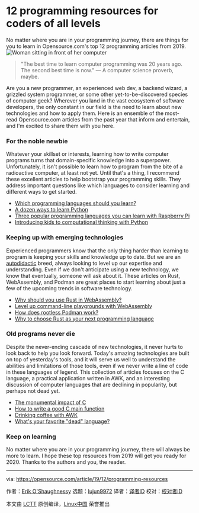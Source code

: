 [#]: collector: (lujun9972)
[#]: translator: ( )
[#]: reviewer: ( )
[#]: publisher: ( )
[#]: url: ( )
[#]: subject: (12 programming resources for coders of all levels)
[#]: via: (https://opensource.com/article/19/12/programming-resources)
[#]: author: (Erik O'Shaughnessy https://opensource.com/users/jnyjny)

12 programming resources for coders of all levels
======
No matter where you are in your programming journey, there are things
for you to learn in Opensource.com's top 12 programming articles from
2019.
![Woman sitting in front of her computer][1]

> "The best time to learn computer programming was 20 years ago. The second best time is now."
>  — A computer science proverb, maybe.

Are you a new programmer, an experienced web dev, a backend wizard, a grizzled system programmer, or some other yet-to-be-discovered species of computer geek? Wherever you land in the vast ecosystem of software developers, the only constant in our field is the need to learn about new technologies and how to apply them. Here is an ensemble of the most-read Opensource.com articles from the past year that inform and entertain, and I'm excited to share them with you here.

### For the noble newbie

Whatever your skillset or interests, learning how to write computer programs turns that domain-specific knowledge into a superpower. Unfortunately, it isn't possible to learn how to program from the bite of a radioactive computer, at least not yet. Until that's a thing, I recommend these excellent articles to help bootstrap your programming skills. They address important questions like which languages to consider learning and different ways to get started.

  * [Which programming languages should you learn?][2]
  * [A dozen ways to learn Python][3]
  * [Three popular programming languages you can learn with Raspberry Pi][4]
  * [Introducing kids to computational thinking with Python][5]



### Keeping up with emerging technologies

Experienced programmers know that the only thing harder than learning to program is keeping your skills and knowledge up to date. But we are an [autodidactic][6] breed, always looking to level up our expertise and understanding. Even if we don't anticipate using a new technology, we know that eventually, someone will ask about it. These articles on Rust, WebAssembly, and Podman are great places to start learning about just a few of the upcoming trends in software technology.

  * [Why should you use Rust in WebAssembly?][7]
  * [Level up command-line playgrounds with WebAssembly][8]
  * [How does rootless Podman work?][9]
  * [Why to choose Rust as your next programming language][10]



### Old programs never die

Despite the never-ending cascade of new technologies, it never hurts to look back to help you look forward. Today's amazing technologies are built on top of yesterday's tools, and it will serve us well to understand the abilities and limitations of those tools, even if we never write a line of code in these languages of legend. This collection of articles focuses on the C language, a practical application written in AWK, and an interesting discussion of computer languages that are declining in popularity, but perhaps not dead yet.

  * [The monumental impact of C][11]
  * [How to write a good C main function][12]
  * [Drinking coffee with AWK][13]
  * [What's your favorite "dead" language?][14]



### Keep on learning

No matter where you are in your programming journey, there will always be more to learn. I hope these top resources from 2019 will get you ready for 2020. Thanks to the authors and you, the reader.

--------------------------------------------------------------------------------

via: https://opensource.com/article/19/12/programming-resources

作者：[Erik O'Shaughnessy][a]
选题：[lujun9972][b]
译者：[译者ID](https://github.com/译者ID)
校对：[校对者ID](https://github.com/校对者ID)

本文由 [LCTT](https://github.com/LCTT/TranslateProject) 原创编译，[Linux中国](https://linux.cn/) 荣誉推出

[a]: https://opensource.com/users/jnyjny
[b]: https://github.com/lujun9972
[1]: https://opensource.com/sites/default/files/styles/image-full-size/public/lead-images/OSDC_women_computing_3.png?itok=qw2A18BM (Woman sitting in front of her computer)
[2]: https://opensource.com/article/19/2/which-programming-languages-should-you-learn
[3]: https://opensource.com/article/19/8/dozen-ways-learn-python
[4]: https://opensource.com/article/19/3/programming-languages-raspberry-pi
[5]: https://opensource.com/article/19/2/break-down-stereotypes-python
[6]: https://en.wikipedia.org/wiki/Autodidacticism
[7]: https://opensource.com/article/19/2/why-use-rust-webassembly
[8]: https://opensource.com/article/19/4/command-line-playgrounds-webassembly
[9]: https://opensource.com/article/19/2/how-does-rootless-podman-work
[10]: https://opensource.com/article/19/10/choose-rust-programming-language
[11]: https://opensource.com/article/19/10/command-line-heroes-c
[12]: https://opensource.com/article/19/5/how-write-good-c-main-function
[13]: https://opensource.com/article/19/2/drinking-coffee-awk
[14]: https://opensource.com/article/19/6/favorite-dead-language
